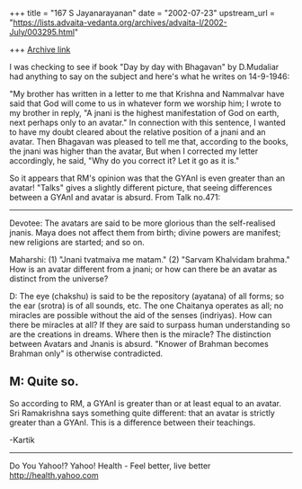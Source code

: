 +++
title = "167 S Jayanarayanan"
date = "2002-07-23"
upstream_url = "https://lists.advaita-vedanta.org/archives/advaita-l/2002-July/003295.html"

+++
[Archive link](https://lists.advaita-vedanta.org/archives/advaita-l/2002-July/003295.html)

I was checking to see if book "Day by day with
Bhagavan" by D.Mudaliar had anything to say on the
subject and here's what he writes on 14-9-1946:

"My brother has written in a letter to me that Krishna
and Nammalvar have said that God will come to us in
whatever form we worship him; I wrote to my brother in
reply, "A jnani is the highest manifestation of God on
earth, next perhaps only to an avatar." In connection
with this sentence, I wanted to have my doubt cleared
about the relative position of a jnani and an avatar.
Then Bhagavan was pleased to tell me that, according
to the books, the jnani was higher than the avatar,
But when I corrected my letter accordingly, he said,
"Why do you correct it? Let it go as it is."

So it appears that RM's opinion was that the GYAnI is
even greater than an avatar! "Talks" gives a slightly
different picture, that seeing differences between a
GYAnI and avatar is absurd. From Talk no.471:

------------
Devotee: The avatars are said to be more glorious than
the self-realised jnanis. Maya does not affect them
from birth; divine powers are manifest; new religions
are started; and so on.

Maharshi: (1) "Jnani tvatmaiva me matam."
          (2) "Sarvam Khalvidam brahma."
          How is an avatar different from a jnani; or
how can there be an avatar as distinct from the
universe?

D: The eye (chakshu) is said to be the repository
(ayatana) of all forms; so the ear (srotra) is of all
sounds, etc. The one Chaitanya operates as all; no
miracles are possible without the aid of the senses
(indriyas). How can there be miracles at all? If they
are said to surpass human understanding so are the
creations in dreams. Where then is the miracle? The
distinction between Avatars and Jnanis is absurd.
"Knower of Brahman becomes Brahman only" is otherwise
contradicted.

M: Quite so.
-------------

So according to RM, a GYAnI is greater than or at
least equal to an avatar. Sri Ramakrishna says
something quite different: that an avatar is strictly
greater than a GYAnI. This is a difference between
their teachings.

-Kartik

__________________________________________________
Do You Yahoo!?
Yahoo! Health - Feel better, live better
http://health.yahoo.com

